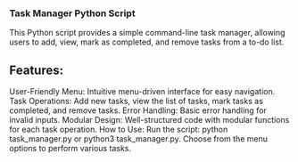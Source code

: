 ### Task Manager Python Script
This Python script provides a simple command-line task manager, allowing users to add, view, mark as completed, and remove tasks from a to-do list.

## Features:
User-Friendly Menu: Intuitive menu-driven interface for easy navigation.
Task Operations: Add new tasks, view the list of tasks, mark tasks as completed, and remove tasks.
Error Handling: Basic error handling for invalid inputs.
Modular Design: Well-structured code with modular functions for each task operation.
How to Use:
Run the script: python task_manager.py or python3 task_manager.py.
Choose from the menu options to perform various tasks.


